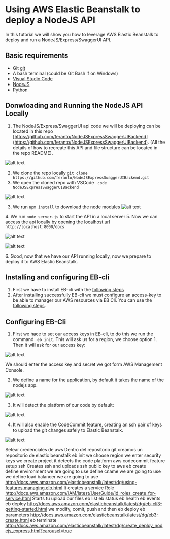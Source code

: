 # Using AWS Elastic Beanstalk to deploy a NodeJS API

In this tutorial we will show you how to leverage AWS Elastic Beanstalk to deploy and run a NodeJS/Express/SwaggerUI API.

## Basic requirements ##

*   Git [git](https://git-scm.com/download/win)
*   A bash terminal (could be Git Bash if on Windows)
*  [Visual Studio Code](https://code.visualstudio.com/download)
*  [NodeJS](https://nodejs.org/en/download/)
*  [Python](https://www.python.org/downloads/)

## Donwloading and Running the NodeJS API Locally ##

1.  The NodeJS/Express/SwaggerUI api code we will be deploying can be located in this repo [https://github.com/feranto/NodeJSExpressSwaggerUIBackend](https://github.com/feranto/NodeJSExpressSwaggerUIBackend). (All the details of how to recreate this API and file structure can be located in the repo README).


![alt text][repo]

[repo]: images/1.png  "Code repo"


2.  We clone the repo locally ``` git clone https://github.com/feranto/NodeJSExpressSwaggerUIBackend.git ```
3.  We open the cloned repo with VSCode ``` code NodeJSExpressSwaggerUIBackend```

![alt text][vscode]

[vscode]: images/3.PNG  "Visual Studio Code"

3.  We run ``` npm install ``` to download the node modules
![alt text][npminstall]

[npminstall]: images/4.png  ""
4.  We run ``` node server.js ``` to start the API in a local server
5.  Now we can access the api locally by opening the [localhost url](http://localhost:8000/docs) ``` http://localhost:8000/docs ```

![alt text][5]

[5]: images/5.png  ""

![alt text][6]

[6]: images/6.png  ""
6.  Good, now that we have our API running locally, now we prepare to deploy it to AWS Elastic Beanstalk.

## Installing and configuring EB-cli ##
1.  First we have to install EB-cli with the [following steps](http://docs.aws.amazon.com/elasticbeanstalk/latest/dg/eb-cli3-install.html) 
2.  After installing successfully EB-cli we must configure an access-key to be able to manager our AWS resources via EB Cli. You can use the [following steps](http://docs.aws.amazon.com/IAM/latest/UserGuide/id_credentials_access-keys.html#Using_CreateAccessKey).


## Configuring EB-Cli ##

1.  First we hace to set our access keys in EB-cli, to do this we run the command ``` eb init```. This will ask us for a region, we choose option 1. Then it will ask for our access key:

![alt text][7]

[7]: images/7.png  ""

We should enter the access key and secret we got form AWS Management Console.

2.  We define a name for the application, by default it takes the name of the nodejs app.

![alt text][8]

[8]: images/8.png  ""

3.  It will detect the platform of our code by default:

![alt text][9]

[9]: images/9.png  ""

4.  It will also enable the CodeCommit feature, creating an ssh pair of keys to upload the git changes safely to Elastic Beanstalk.

![alt text][12]

[12]: images/12.png  ""


Setear credenciales de aws
    Dentro del repositorio git creamos un repositorio de elastic beanstalk
        eb init 
            we choose region
            we enter security keys
            we create project
                it detects the code platform
                aws codecommit feature
                    setup ssh
                    Creates ssh and uploads ssh public key to aws
        eb create   
            define environment we are going to use 
            define cname we are going to use 
            we define load balancer we are going to use http://docs.aws.amazon.com/elasticbeanstalk/latest/dg/using-features.managing.elb.html
            It creates a service Role  http://docs.aws.amazon.com/IAM/latest/UserGuide/id_roles_create_for-service.html
            Starts tu upload our files
        eb list
        eb status
        eb health
        eb events
        eb deploy http://docs.aws.amazon.com/elasticbeanstalk/latest/dg/eb-cli3-getting-started.html
            we modify, comit, push and then eb deploy
        eb parameters http://docs.aws.amazon.com/elasticbeanstalk/latest/dg/eb3-create.html
        eb terminate
            http://docs.aws.amazon.com/elasticbeanstalk/latest/dg/create_deploy_nodejs_express.html?carousel=true
